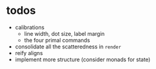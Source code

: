 # todos

- calibrations
  * line width, dot size, label margin
  * the four primal commands
- consolidate all the scatteredness in `render`
- reify aligns
- implement more structure (consider monads for state)